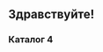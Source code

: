 <!DOCTYPE html>
<html lang="en">
<head>
   
 <h2> Здравствуйте! </h2> 
                <h3> Каталог 4  </h3> 
   

</head>
</html>
